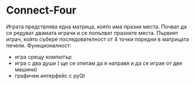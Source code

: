 # Connect-Four
Играта предствлява една матрица, която има празни места.
Почват да се редуват двамата играчи  и се попълват празните места.
Първият играч, който събере последователност от 4 точки поредни в матрицата печели.
Функционалност:
 - игра срещу компютър
 - игра с два души ( ще се опитам да я направя и да се играе от две машини)
 - графичен интерфейс с pyQt

